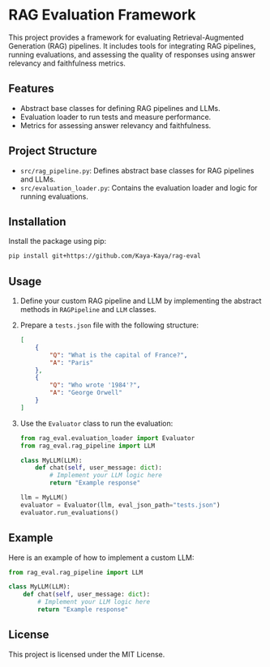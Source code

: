 # RAG Evaluation Framework

This project provides a framework for evaluating Retrieval-Augmented Generation (RAG) pipelines. It includes tools for integrating RAG pipelines, running evaluations, and assessing the quality of responses using answer relevancy and faithfulness metrics.

## Features

- Abstract base classes for defining RAG pipelines and LLMs.
- Evaluation loader to run tests and measure performance.
- Metrics for assessing answer relevancy and faithfulness.

## Project Structure

- `src/rag_pipeline.py`: Defines abstract base classes for RAG pipelines and LLMs.
- `src/evaluation_loader.py`: Contains the evaluation loader and logic for running evaluations.

## Installation

Install the package using pip:
```bash
pip install git+https://github.com/Kaya-Kaya/rag-eval
```

## Usage

1. Define your custom RAG pipeline and LLM by implementing the abstract methods in `RAGPipeline` and `LLM` classes.

2. Prepare a `tests.json` file with the following structure:
   ```json
   [
       {
           "Q": "What is the capital of France?",
           "A": "Paris"
       },
       {
           "Q": "Who wrote '1984'?",
           "A": "George Orwell"
       }
   ]
   ```

3. Use the `Evaluator` class to run the evaluation:
   ```python
   from rag_eval.evaluation_loader import Evaluator
   from rag_eval.rag_pipeline import LLM

   class MyLLM(LLM):
       def chat(self, user_message: dict):
           # Implement your LLM logic here
           return "Example response"

   llm = MyLLM()
   evaluator = Evaluator(llm, eval_json_path="tests.json")
   evaluator.run_evaluations()
   ```

## Example

Here is an example of how to implement a custom LLM:
```python
from rag_eval.rag_pipeline import LLM

class MyLLM(LLM):
    def chat(self, user_message: dict):
        # Implement your LLM logic here
        return "Example response"
```

## License

This project is licensed under the MIT License.
